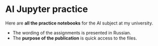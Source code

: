 # AI Jupyter practice
Here are **all the practice notebooks** for the AI subject at my university. 
- The wording of the assignments is presented in Russian. 
- The **purpose of the publication** is quick access to the files.
